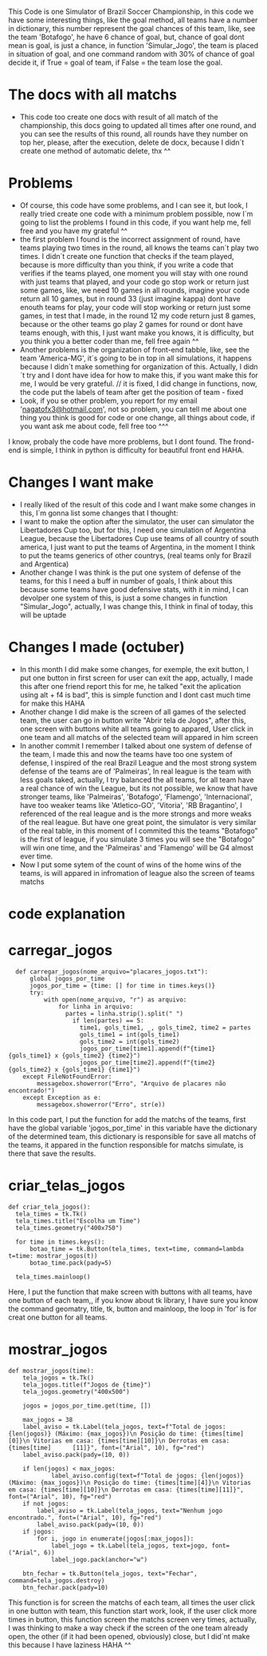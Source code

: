 This Code is one Simulator of Brazil Soccer Championship, in this code we have some interesting things, like the goal method, all teams have a number in dictionary, this number represent the goal chances of this team, like, see the team 'Botafogo', he have 6 chance of goal, but, chance of goal dont mean is goal, is just a chance, in function 'Simular_Jogo', the team is placed in situation of goal, and one command random with 30% of chance of goal decide it, if True = goal of team, if False = the team lose the goal.
  # The docs with all matchs
  - This code too create one docs with result of all match of the championship, this docs going to updated all times after one round, and you can see the results of this round, all rounds have they number on top her, please, after the execution, delete de docx, because I didn´t create one method of automatic delete, thx ^^
# Problems
- Of course, this code have some problems, and I can see it, but look, I really tried create one code with a minimum problem possible, now I´m going to list the problems I found in this code, if you want help me, fell free and you have my grateful ^^
- the first problem I found is the incorrect assignment of round, have teams playing two times in the round, all knows the teams can´t play two times. I didn´t create one function that checks if the team played, because is more difficulty than you think, if you write a code that verifies if the teams played, one moment you will stay with one round with just teams that played, and your code go stop work or return just some games, like, we need 10 games in all rounds, imagine your code return all 10 games, but in round 33 (just imagine kappa) dont have enouth teams for play, your code will stop working or return just some games, in test that I made, in the round 12 my code return just 8 games, because or the other teams go play 2 games for round or dont have teams enough, with this, I just want make you knows, it is difficulty, but you think you a better coder than me, fell free again ^^
- Another problems is the organization of front-end tabble, like, see the team 'America-MG', it´s going to be in top in all simulations, it happens because I didn´t make something for organization of this. Actually, I didn´t try and I dont have idea for how to make this, if you want make this for me, I would be very grateful.  // it is fixed, I did change in functions, now, the code put the labels of team after get the position of team - fixed
- Look, if you se other problem, you report for my email 'nagatofx3@hotmail.com', not so problem, you can tell me about one thing you think is good for code or one change, all things about code, if you want ask me about code, fell free too ^^^

I know, probaly the code have more problems, but I dont found. The frond-end is simple, I think in python is difficulty for beautiful front end HAHA.

# Changes I want make

- I really liked of the result of this code and I want make some changes in this, I´m gonna list some changes that I thought:
- I want to make the option after the simulator, the user can simulator the Libertadores Cup too, but for this, I need one simulation of Argentina League, because the Libertadores Cup use teams of all country of south america, I just want to put the teams of Argentina, in the moment I think to put the teams generics of other countrys, (real teams only for Brazil and Argentica)
- Another change I was think is the put one system of defense of the teams, for this I need a buff in number of goals, I think about this because some teams have good defensive stats, with it in mind, I can devolper one system of this, is just a some changes in function "Simular_Jogo", actually, I was change this, I think in final of today, this will be uptade


# Changes I made (octuber)
- In this month I did make some changes, for exemple, the exit button, I put one button in first screen for user can exit the app, actually, I made this after one friend report this for me, he talked "exit the aplication using alt + f4 is bad", this is simple function and I dont cast much time for make this HAHA
- Another change I did make is the screen of all games of the selected team, the user can go in button write "Abrir tela de Jogos", after this, one screen with buttons white all teams going to appared, User click in one team and all matchs of the selected team will appared in him screen
- In another commit I remember I talked about one system of defense of the team, I made this and now the teams have too one system of defense, I inspired of the real Brazil League and the most strong system defense of the teams are of 'Palmeiras', In real league is the team with less goals taked, actually, I try balanced the all teams, for all team have a real chance of win the League, but its not possible, we know that have stronger teams, like 'Palmeiras', 'Botafogo', 'Flamengo', 'Internacional', have too weaker teams like 'Atletico-GO', 'Vitoria', 'RB Bragantino', I referenced of the real league and is the more strongs and more weaks of the real league. But have one great point, the simulator is very similar of the real table, in this moment of I commited this the teams "Botafogo" is the first of league, if you simulate 3 times you will see the "Botafogo" will win one time, and the 'Palmeiras' and 'Flamengo' will be G4 almost ever time.
- Now I put some sytem of the count of wins of the home wins of the teams, is will appared in infromation of league also the screen of teams matchs

# code explanation
  # carregar_jogos
      def carregar_jogos(nome_arquivo="placares_jogos.txt"):
          global jogos_por_time
          jogos_por_time = {time: [] for time in times.keys()} 
          try:
              with open(nome_arquivo, "r") as arquivo:
                  for linha in arquivo:
                    partes = linha.strip().split(" ")
                      if len(partes) == 5:
                        time1, gols_time1, _, gols_time2, time2 = partes
                        gols_time1 = int(gols_time1)
                        gols_time2 = int(gols_time2)
                        jogos_por_time[time1].append(f"{time1} {gols_time1} x {gols_time2} {time2}")
                        jogos_por_time[time2].append(f"{time2} {gols_time2} x {gols_time1} {time1}")
        except FileNotFoundError:
            messagebox.showerror("Erro", "Arquivo de placares não encontrado!")
        except Exception as e:
            messagebox.showerror("Erro", str(e)) 
  In this code part, I put the function for add the matchs of the teams, first have the global variable 'jogos_por_time' in this variable have the dictionary of the determined team, this dictionary is responsible for save all matchs of the teams, it appared in the function responsible for matchs simulate, is there that save the results.

# criar_telas_jogos
    def criar_tela_jogos():
      tela_times = tk.Tk()
      tela_times.title("Escolha um Time")
      tela_times.geometry("400x750")
    
      for time in times.keys():
          botao_time = tk.Button(tela_times, text=time, command=lambda t=time: mostrar_jogos(t))
          botao_time.pack(pady=5)
      
      tela_times.mainloop()
Here, I put the function that make screen with buttons with all teams, have one button of each team,, if you know about tk library, I have sure you know the command geomatry, title, tk, button and mainloop, the loop in 'for' is for creat one button for all teams.
# mostrar_jogos
    def mostrar_jogos(time):
        tela_jogos = tk.Tk()
        tela_jogos.title(f"Jogos de {time}")
        tela_jogos.geometry("400x500")

        jogos = jogos_por_time.get(time, [])
    
        max_jogos = 38
        label_aviso = tk.Label(tela_jogos, text=f"Total de jogos: {len(jogos)} (Máximo: {max_jogos})\n Posição do time: {times[time][0]}\n Vitorias em casa: {times[time][10]}\n Derrotas em casa: {times[time]      [11]}", font=("Arial", 10), fg="red")
        label_aviso.pack(pady=(10, 0))

        if len(jogos) < max_jogos:
                label_aviso.config(text=f"Total de jogos: {len(jogos)} (Máximo: {max_jogos})\n Posição do time: {times[time][4]}\n Vitorias em casa: {times[time][10]}\n Derrotas em casa: {times[time][11]}", font=("Arial", 10), fg="red")
        if not jogos:
            label_aviso = tk.Label(tela_jogos, text="Nenhum jogo encontrado.", font=("Arial", 10), fg="red")
            label_aviso.pack(pady=(10, 0))
        if jogos:
            for i, jogo in enumerate(jogos[:max_jogos]):
                label_jogo = tk.Label(tela_jogos, text=jogo, font=("Arial", 6))
                label_jogo.pack(anchor="w")

        btn_fechar = tk.Button(tela_jogos, text="Fechar", command=tela_jogos.destroy)
        btn_fechar.pack(pady=10)


This function is for screen the matchs of each team, all times the user click in one button with team, this function start work, look, if the user click more times in button, this function screen the matchs screen very times, actually, I was thinking to make a way check if the screen of the one team already open, the other (if it had been opened, obviously) close, but I did´nt make this because I have laziness HAHA ^^
